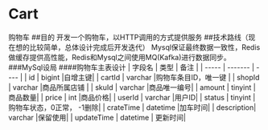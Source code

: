 # Cart
购物车
##目的
开发一个购物车，以HTTP调用的方式提供服务
##技术路线（现在想的比较简单，总体设计完成后开发迭代）
Mysql保证最终数据一致性，Redis做缓存提供高性能，Redis和Mysql之间使用MQ(Kafka)进行数据同步。
###MySql设局
####购物车主表设计
| 字段名     | 类型      |  备注  |
| -----      | -------   | ----   |
| id         | bigint    |自增主键|
| cartId     | varchar   |购物车条目ID，唯一键   |
| shopId     | varchar   |商品所属店铺   |
| skuId      | varchar   |商品唯一编号|
| amount     | tinyint   |商品数量|
| price      | int       |商品价格|
| userId     | varchar   |用户ID|
| status     | tinyint   |购物车状态，0正常， -1删除|
| crateTime  | datetime  |加车时间|
| description| varchar   |保留使用|
| updateTime | datetime  | 更新时间|
